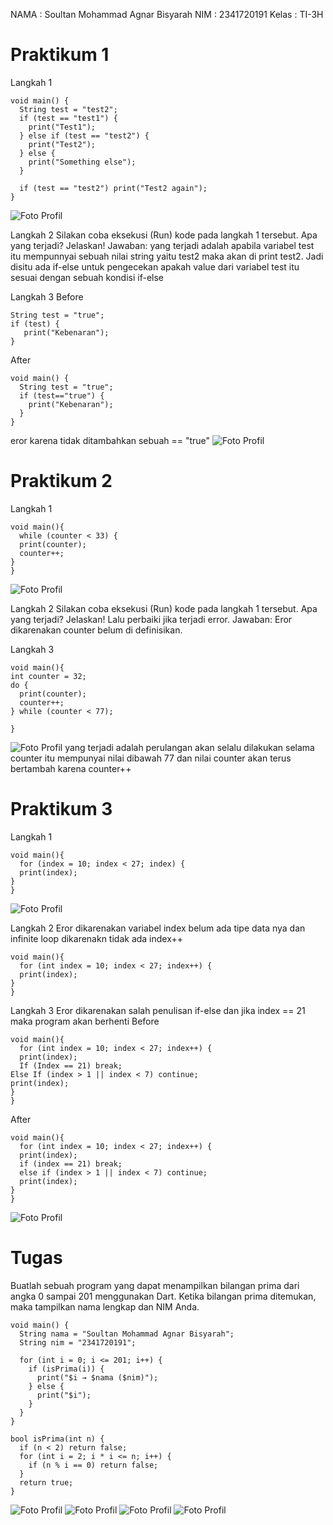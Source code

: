 NAMA : Soultan Mohammad Agnar Bisyarah
NIM : 2341720191
Kelas : TI-3H

# Praktikum 1
Langkah 1

```
void main() {
  String test = "test2";
  if (test == "test1") {
    print("Test1");
  } else if (test == "test2") {
    print("Test2");
  } else {
    print("Something else");
  }

  if (test == "test2") print("Test2 again");
}
```
![Foto Profil](img/Praktikum1/langkah%201.png)

Langkah 2
Silakan coba eksekusi (Run) kode pada langkah 1 tersebut. Apa yang terjadi? Jelaskan!
Jawaban: yang terjadi adalah apabila variabel test itu mempunnyai sebuah nilai string yaitu test2 maka akan di print test2. Jadi disitu ada if-else untuk pengecekan apakah value dari variabel test itu sesuai dengan sebuah kondisi if-else

Langkah 3
Before
```
String test = "true";
if (test) {
   print("Kebenaran");
}
```

After
```
void main() {
  String test = "true";
  if (test=="true") {
    print("Kebenaran");
  }
}
```
eror karena tidak ditambahkan sebuah == "true"
![Foto Profil](img/Praktikum1/langkah%203.png)


# Praktikum 2
Langkah 1
```
void main(){
  while (counter < 33) {
  print(counter);
  counter++;
} 
}
```
![Foto Profil](img/Praktikum2/langkah%202.1.png)

Langkah 2
Silakan coba eksekusi (Run) kode pada langkah 1 tersebut. Apa yang terjadi? Jelaskan! Lalu perbaiki jika terjadi error.
Jawaban: Eror dikarenakan counter belum di definisikan.

Langkah 3
```
void main(){
int counter = 32;
do {
  print(counter);
  counter++;
} while (counter < 77);

}
```
![Foto Profil](img/Praktikum2/langkah%202.3.png)
yang terjadi adalah perulangan akan selalu dilakukan selama counter itu mempunyai nilai dibawah 77 dan nilai counter akan terus bertambah karena counter++

# Praktikum 3
Langkah 1
```
void main(){
  for (index = 10; index < 27; index) {
  print(index);
}
}
```
![Foto Profil](img/Praktikum3/langkah%203.1.png)

Langkah 2
Eror dikarenakan variabel index belum ada tipe data nya dan infinite loop dikarenakn tidak ada index++
```
void main(){
  for (int index = 10; index < 27; index++) {
  print(index);
}
}
```
Langkah 3
Eror dikarenakan salah penulisan if-else dan jika index == 21 maka program akan berhenti
Before
```
void main(){
  for (int index = 10; index < 27; index++) {
  print(index);
  If (Index == 21) break;
Else If (index > 1 || index < 7) continue;
print(index);
}
}
```
After
```
void main(){
  for (int index = 10; index < 27; index++) {
  print(index);
  if (index == 21) break;
  else if (index > 1 || index < 7) continue;
  print(index);
}
}
```
![Foto Profil](img/Praktikum3/langkah%203.3.png)

# Tugas
Buatlah sebuah program yang dapat menampilkan bilangan prima dari angka 0 sampai 201 menggunakan Dart. Ketika bilangan prima ditemukan, maka tampilkan nama lengkap dan NIM Anda.
```
void main() {
  String nama = "Soultan Mohammad Agnar Bisyarah"; 
  String nim = "2341720191";          

  for (int i = 0; i <= 201; i++) {
    if (isPrima(i)) {
      print("$i → $nama ($nim)");
    } else {
      print("$i");
    }
  }
}

bool isPrima(int n) {
  if (n < 2) return false;
  for (int i = 2; i * i <= n; i++) {
    if (n % i == 0) return false;
  }
  return true;
}
```
![Foto Profil](img/Tugas/tugas1.png)
![Foto Profil](img/Tugas/tugas2.png)
![Foto Profil](img/Tugas/tugas3.png)
![Foto Profil](img/Tugas/tugas4.png)